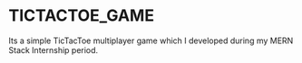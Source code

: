 # TICTACTOE_GAME

Its a simple TicTacToe multiplayer game which I developed during my MERN Stack Internship period. 
